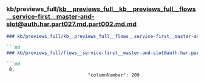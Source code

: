 ### kb/previews_full/kb__previews_full__kb__previews_full__flows__service-first__master-and-slot@auth.har.part027.md.part002.md.md

```md
### kb/previews_full/kb__previews_full__flows__service-first__master-and-slot@auth.har.part027.md.part002.md

```md
### kb/previews_full/flows__service-first__master-and-slot@auth.har.part027.md (part 002)

```md
 0,
                              "columnNumber": 209
               
```

```

```

```
